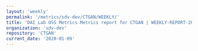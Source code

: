 ```yaml
---
layout: 'weekly'
permalink: '/metrics/sdv-dev/CTGAN/WEEKLY/'
title: 'DAI Lab OSS Metrics Metrics report for CTGAN | WEEKLY-REPORT-2020-01-09'
organization: 'sdv-dev'
repository: 'CTGAN'
current_date: '2020-01-09'
---
```

